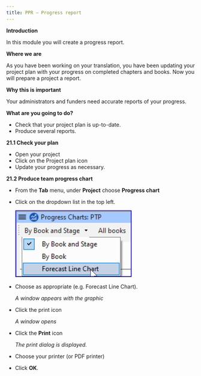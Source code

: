 ```yaml
---
title: PPR – Progress report
---
```

**Introduction**

In this module you will create a progress report.

**Where we are**

As you have been working on your translation, you have been updating your project plan with your progress on completed chapters and books. Now you will prepare a project a report.

**Why this is important**

Your administrators and funders need accurate reports of your progress.

**What are you going to do?**

-   Check that your project plan is up-to-date.
-   Produce several reports.

**21.1 Check your plan**

-   Open your project
-   Click on the Project plan icon
-   Update your progress as necessary.

**21.2 Produce team progress chart**

-   From the **Tab** menu, under **Project** choose **Progress chart**
-   Click on the dropdown list in the top left.

    ![wordml://116.png](media/fa1d3248390ef13abbe36dce13dbd4ec.png)

-   Choose as appropriate (e.g. Forecast Line Chart).

    *A window appears with the graphic*

-   Click the print icon

    *A window opens*

-   Click the **Print** icon

    *The print dialog is displayed.*

-   Choose your printer (or PDF printer)
-   Click **OK**.
